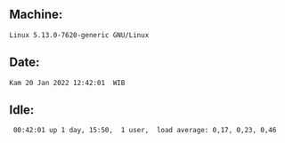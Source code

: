 ## Machine:
```
Linux 5.13.0-7620-generic GNU/Linux
```
## Date:
```
Kam 20 Jan 2022 12:42:01  WIB
```
## Idle:
```
 00:42:01 up 1 day, 15:50,  1 user,  load average: 0,17, 0,23, 0,46
```
